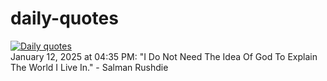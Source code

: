 # daily-quotes
[![Daily quotes](https://github.com/ceepu8/daily-quotes/actions/workflows/daily-quote.yml/badge.svg)](https://github.com/ceepu8/daily-quotes/actions/workflows/daily-quote.yml)<br/>
January 12, 2025 at 04:35 PM: "I Do Not Need The Idea Of God To Explain The World I Live In." - Salman Rushdie
